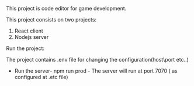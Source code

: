 This project is code editor for game development.
 
This project consists on two projects:
1. React client
2. Nodejs server
 
Run the project:

The project contains .env file for changing the configuration(host\port etc..)
- Run the server- npm run prod - The server will run at port 7070 ( as configured at .etc file)

 
